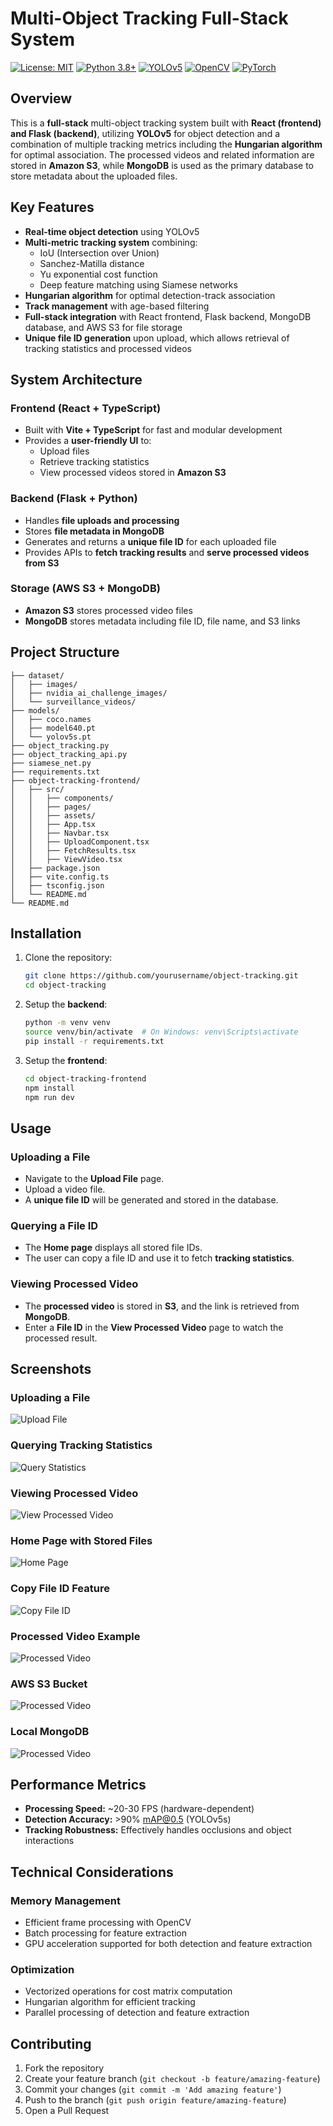# Multi-Object Tracking Full-Stack System

[![License: MIT](https://img.shields.io/badge/License-MIT-yellow.svg)](https://opensource.org/licenses/MIT)
[![Python 3.8+](https://img.shields.io/badge/python-3.8+-blue.svg)](https://www.python.org/downloads/)
[![YOLOv5](https://img.shields.io/badge/YOLOv5-v6.0-darkgreen.svg)](https://github.com/ultralytics/yolov5)
[![OpenCV](https://img.shields.io/badge/OpenCV-4.5+-red.svg)](https://opencv.org/)
[![PyTorch](https://img.shields.io/badge/PyTorch-1.9+-ee4c2c.svg)](https://pytorch.org/)

## Overview

This is a **full-stack** multi-object tracking system built with **React (frontend) and Flask (backend)**, utilizing **YOLOv5** for object detection and a combination of multiple tracking metrics including the **Hungarian algorithm** for optimal association. The processed videos and related information are stored in **Amazon S3**, while **MongoDB** is used as the primary database to store metadata about the uploaded files.

## Key Features

- **Real-time object detection** using YOLOv5
- **Multi-metric tracking system** combining:
  - IoU (Intersection over Union)
  - Sanchez-Matilla distance
  - Yu exponential cost function
  - Deep feature matching using Siamese networks
- **Hungarian algorithm** for optimal detection-track association
- **Track management** with age-based filtering
- **Full-stack integration** with React frontend, Flask backend, MongoDB database, and AWS S3 for file storage
- **Unique file ID generation** upon upload, which allows retrieval of tracking statistics and processed videos

## System Architecture

### **Frontend (React + TypeScript)**
- Built with **Vite + TypeScript** for fast and modular development
- Provides a **user-friendly UI** to:
  - Upload files
  - Retrieve tracking statistics
  - View processed videos stored in **Amazon S3**

### **Backend (Flask + Python)**
- Handles **file uploads and processing**
- Stores **file metadata in MongoDB**
- Generates and returns a **unique file ID** for each uploaded file
- Provides APIs to **fetch tracking results** and **serve processed videos from S3**

### **Storage (AWS S3 + MongoDB)**
- **Amazon S3** stores processed video files
- **MongoDB** stores metadata including file ID, file name, and S3 links

## Project Structure

```
├── dataset/
│   ├── images/
│   ├── nvidia_ai_challenge_images/
│   └── surveillance_videos/
├── models/
│   ├── coco.names
│   ├── model640.pt
│   └── yolov5s.pt
├── object_tracking.py
├── object_tracking_api.py
├── siamese_net.py
├── requirements.txt
├── object-tracking-frontend/
│   ├── src/
│   │   ├── components/
│   │   ├── pages/
│   │   ├── assets/
│   │   ├── App.tsx
│   │   ├── Navbar.tsx
│   │   ├── UploadComponent.tsx
│   │   ├── FetchResults.tsx
│   │   ├── ViewVideo.tsx
│   ├── package.json
│   ├── vite.config.ts
│   ├── tsconfig.json
│   └── README.md
└── README.md
```

## Installation

1. Clone the repository:
   ```bash
   git clone https://github.com/yourusername/object-tracking.git
   cd object-tracking
   ```

2. Setup the **backend**:
   ```bash
   python -m venv venv
   source venv/bin/activate  # On Windows: venv\Scripts\activate
   pip install -r requirements.txt
   ```

3. Setup the **frontend**:
   ```bash
   cd object-tracking-frontend
   npm install
   npm run dev
   ```

## Usage

### Uploading a File
- Navigate to the **Upload File** page.
- Upload a video file.
- A **unique file ID** will be generated and stored in the database.

### Querying a File ID
- The **Home page** displays all stored file IDs.
- The user can copy a file ID and use it to fetch **tracking statistics**.

### Viewing Processed Video
- The **processed video** is stored in **S3**, and the link is retrieved from **MongoDB**.
- Enter a **File ID** in the **View Processed Video** page to watch the processed result.

## Screenshots

### Uploading a File
![Upload File](SCREENSHOTS/op3_scenario_1.png)

### Querying Tracking Statistics
![Query Statistics](SCREENSHOTS/op3_scenario_2.png)

### Viewing Processed Video
![View Processed Video](SCREENSHOTS/op4_scenario_1.png)

### Home Page with Stored Files
![Home Page](SCREENSHOTS/op4_scenario_2.png)

### Copy File ID Feature
![Copy File ID](SCREENSHOTS/op5_scenario_2.png)

### Processed Video Example
![Processed Video](SCREENSHOTS/op6_scenario_2.png)

### AWS S3 Bucket
![Processed Video](SCREENSHOTS/op7_scenario_2.png)

### Local MongoDB
![Processed Video](SCREENSHOTS/op8_scenario_2.png)

## Performance Metrics

- **Processing Speed:** ~20-30 FPS (hardware-dependent)
- **Detection Accuracy:** >90% mAP@0.5 (YOLOv5s)
- **Tracking Robustness:** Effectively handles occlusions and object interactions

## Technical Considerations

### Memory Management
- Efficient frame processing with OpenCV
- Batch processing for feature extraction
- GPU acceleration supported for both detection and feature extraction

### Optimization
- Vectorized operations for cost matrix computation
- Hungarian algorithm for efficient tracking
- Parallel processing of detection and feature extraction

## Contributing

1. Fork the repository
2. Create your feature branch (`git checkout -b feature/amazing-feature`)
3. Commit your changes (`git commit -m 'Add amazing feature'`)
4. Push to the branch (`git push origin feature/amazing-feature`)
5. Open a Pull Request

